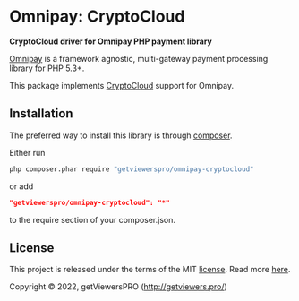# Omnipay: CryptoCloud

**CryptoCloud driver for Omnipay PHP payment library**

[Omnipay](https://github.com/omnipay/omnipay) is a framework agnostic, multi-gateway payment
processing library for PHP 5.3+.

This package implements [CryptoCloud](https://cryptocloud.plus) support for Omnipay.

## Installation

The preferred way to install this library is through [composer](http://getcomposer.org/download/).

Either run

```sh
php composer.phar require "getviewerspro/omnipay-cryptocloud"
```

or add

```json
"getviewerspro/omnipay-cryptocloud": "*"
```

to the require section of your composer.json.

## License

This project is released under the terms of the MIT [license](LICENSE).
Read more [here](http://choosealicense.com/licenses/mit).

Copyright © 2022, getViewersPRO (http://getviewers.pro/)